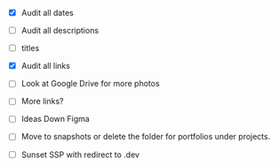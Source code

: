 - [x] Audit all dates
- [ ] Audit all descriptions
- [ ] titles
- [x] Audit all links
- [ ] Look at Google Drive for more photos
- [ ] More links?
- [ ] Ideas Down Figma
- [ ] Move to snapshots or delete the folder for portfolios under projects.


- [ ] Sunset SSP with redirect to .dev